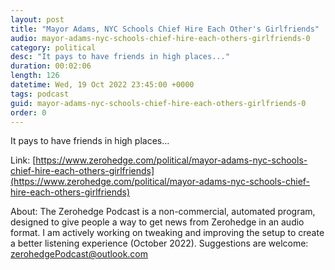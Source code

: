 ```yaml
---
layout: post
title: "Mayor Adams, NYC Schools Chief Hire Each Other's Girlfriends"
audio: mayor-adams-nyc-schools-chief-hire-each-others-girlfriends-0
category: political
desc: "It pays to have friends in high places..."
duration: 00:02:06
length: 126
datetime: Wed, 19 Oct 2022 23:45:00 +0000
tags: podcast
guid: mayor-adams-nyc-schools-chief-hire-each-others-girlfriends-0
order: 0
---
```

It pays to have friends in high places...

Link: [https://www.zerohedge.com/political/mayor-adams-nyc-schools-chief-hire-each-others-girlfriends](https://www.zerohedge.com/political/mayor-adams-nyc-schools-chief-hire-each-others-girlfriends)

About: The Zerohedge Podcast is a non-commercial, automated program, designed to give people a way to get news from Zerohedge in an audio format.  I am actively working on tweaking and improving the setup to create a better listening experience (October 2022).  Suggestions are welcome: [zerohedgePodcast@outlook.com](mailto:zerohedgePodcast@outlook.com)